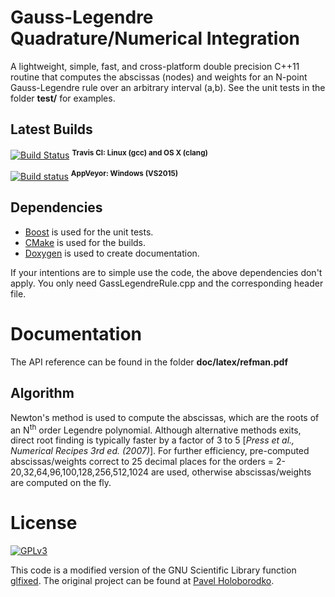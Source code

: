 # Gauss-Legendre Quadrature/Numerical Integration

A lightweight, simple, fast, and cross-platform double precision C++11 routine that computes the abscissas (nodes) and weights for an N-point Gauss-Legendre rule over an arbitrary interval (a,b). See the unit tests in the folder **test/** for examples.

## Latest Builds

[![Build Status](https://travis-ci.org/larzw/GaussLegendreQuadrature.svg?branch=master)](https://travis-ci.org/larzw/GaussLegendreQuadrature) <sup>**Travis CI: Linux (gcc) and OS X (clang)**<sup>

[![Build status](https://ci.appveyor.com/api/projects/status/s4e8j6sbuhleb8cn/branch/master?svg=true)](https://ci.appveyor.com/project/larzw/gausslegendrequadrature/branch/master) <sup>**AppVeyor: Windows (VS2015)**</sup>  

## Dependencies
* [Boost](http://www.boost.org/doc/libs/1_42_0/libs/test/doc/html/index.html) is used for the unit tests.
* [CMake](https://cmake.org/) is used for the builds.
* [Doxygen](http://www.stack.nl/~dimitri/doxygen/) is used to create documentation.

If your intentions are to simple use the code, the above dependencies don't apply. You only need GassLegendreRule.cpp and the corresponding header file.

# Documentation
The API reference can be found in the folder **doc/latex/refman.pdf**

## Algorithm
Newton's method is used to compute the abscissas, which are the roots of an N<sup>th</sup> order Legendre polynomial. Although alternative methods exits, direct root finding is typically faster by a factor of 3 to 5 [*Press et al., Numerical Recipes 3rd ed. (2007)*]. For further efficiency, pre-computed abscissas/weights correct to 25 decimal places for the orders = 2-20,32,64,96,100,128,256,512,1024 are used, otherwise abscissas/weights are computed on the fly.

# License
[![GPLv3](http://img.shields.io/badge/license-GPLv3-blue.svg)](https://www.gnu.org/copyleft/gpl.html)

This code is a modified version of the GNU Scientific Library function [glfixed](http://www.gnu.org/software/gsl/manual/html_node/Fixed-order-Gauss_002dLegendre-integration.html#Fixed-order-Gauss_002dLegendre-integration). The original project can be found at [Pavel Holoborodko](http://www.holoborodko.com/pavel/numerical-methods/numerical-integration/).
